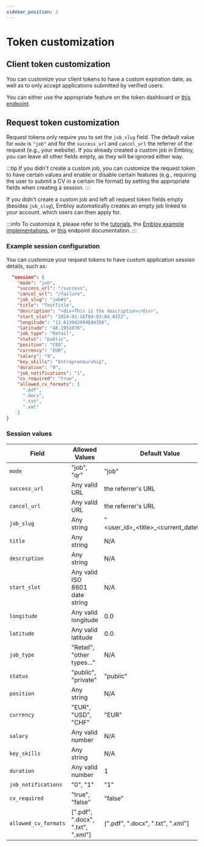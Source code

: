 ```yaml
---
sidebar_position: 3
---
```


# Token customization

## Client token customization

You can customize your client tokens to have a custom expiration date, as well as to only accept applications submitted by verified users.

You can either use the appropriate feature on the token dashboard or [this endpoint](https://www.postman.com/embloy/workspace/embloy-workspace/request/24977803-86b2cf1c-b02e-4d83-b65f-9c5e03cc89c4).

## Request token customization

Request tokens only require you to set the `job_slug` field. 
The default value for `mode` is `"job"` and for the `success_url` and `cancel_url` the referrer of the request (e.g., your website).
If you already created a custom job in Embloy, you can leave all other fields empty, as they will be ignored either way. 

:::tip
If you didn't create a custom job, you can customize the request token to have certain values and enable or disable certain features (e.g., requiring the user to submit a CV in a certain file format) by setting the appropriate fields when creating a session. 
:::

If you didn't create a custom job and left all request token fields empty (besides `job_slug`), Embloy automatically creates an empty job linked to your account. which users can then apply for.

:::info
To customize it, please refer to the [tutorials](/docs/category/tutorial---basics), the [Embloy example implementations](https://github.com/embloy/embloy-examples), or [this](https://www.postman.com/embloy/workspace/embloy-workspace/request/24977803-7629b41f-882f-4897-bacd-5b900378eac6) endpoint documentation.
:::

### Example session configuration

You can customize your request tokens to have custom application session details, such as:
```JSON
  "session": {
    "mode": "job",
    "success_url": "/success",
    "cancel_url": "/failure",
    "job_slug": "job#3",
    "title": "TestTitle",
    "description": "<div>This is the description</div>",
    "start_slot": "2024-01-16T04:03:04.825Z",
    "longitude": "11.613942994844358",
    "latitude": "48.1951076",
    "job_type": "Retail",
    "status": "public",
    "position": "CEO",
    "currency": "EUR",
    "salary": "9",
    "key_skills": "Entrepreneurship",
    "duration": "9",
    "job_notifications": "1",
    "cv_required": "true",
    "allowed_cv_formats": [
      ".pdf",
      ".docx",
      ".txt",
      ".xml"
    ]
}
```

### Session values

| Field                 | Allowed Values                    | Default Value                                 |
|-----------------------|-----------------------------------|-----------------------------------------------|
| `mode`                | "job", "qr"                       | "job"                                         |
| `success_url`         | Any valid URL                     | the referrer's URL                            |
| `cancel_url`          | Any valid URL                     | the referrer's URL                            |
| `job_slug`            | Any string                        | "\<user_id\>\_\<title\>\_\<current_datetime\>"|
| `title`               | Any string                        | N/A                                           |
| `description`         | Any string                        | N/A                                           |
| `start_slot`          | Any valid ISO 8601 date string    | N/A                                           |
| `longitude`           | Any valid longitude               | 0.0                                           |
| `latitude`            | Any valid latitude                | 0.0                                           |
| `job_type`            | "Retail", "other types..."        | N/A                                           |
| `status`              | "public", "private"               | "public"                                      |
| `position`            | Any string                        | N/A                                           |
| `currency`            | "EUR", "USD", "CHF"               | "EUR"                                         |
| `salary`              | Any valid number                  | N/A                                           |
| `key_skills`          | Any string                        | N/A                                           |
| `duration`            | Any valid number                  | 1                                             |
| `job_notifications`   | "0", "1"                          | "1"                                           |
| `cv_required`         | "true", "false"                   | "false"                                       |
| `allowed_cv_formats`  | [".pdf", ".docx", ".txt", ".xml"] | [".pdf", ".docx", ".txt", ".xml"]             |

